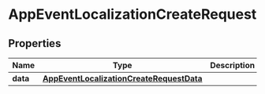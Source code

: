 

# AppEventLocalizationCreateRequest


## Properties

| Name | Type | Description | Notes |
|------------ | ------------- | ------------- | -------------|
|**data** | [**AppEventLocalizationCreateRequestData**](AppEventLocalizationCreateRequestData.md) |  |  |



